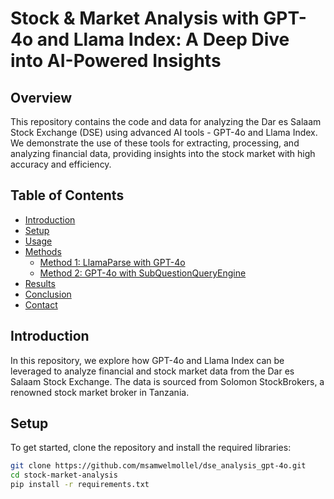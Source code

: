 # Stock & Market Analysis with GPT-4o and Llama Index: A Deep Dive into AI-Powered Insights

## Overview

This repository contains the code and data for analyzing the Dar es Salaam Stock Exchange (DSE) using advanced AI tools - GPT-4o and Llama Index. We demonstrate the use of these tools for extracting, processing, and analyzing financial data, providing insights into the stock market with high accuracy and efficiency.

## Table of Contents
- [Introduction](#introduction)
- [Setup](#setup)
- [Usage](#usage)
- [Methods](#methods)
  - [Method 1: LlamaParse with GPT-4o](#method-1-llamaparse-with-gpt-4o)
  - [Method 2: GPT-4o with SubQuestionQueryEngine](#method-2-gpt-4o-with-subquestionqueryengine)
- [Results](#results)
- [Conclusion](#conclusion)
- [Contact](#contact)

## Introduction

In this repository, we explore how GPT-4o and Llama Index can be leveraged to analyze financial and stock market data from the Dar es Salaam Stock Exchange. The data is sourced from Solomon StockBrokers, a renowned stock market broker in Tanzania.

## Setup

To get started, clone the repository and install the required libraries:

```bash
git clone https://github.com/msamwelmollel/dse_analysis_gpt-4o.git
cd stock-market-analysis
pip install -r requirements.txt
